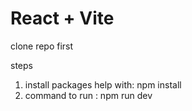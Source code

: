 # React + Vite

clone repo first

steps
1. install packages help with: npm install
2. command to run : npm run dev
